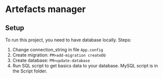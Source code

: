 # Artefacts manager
## Setup
To run this project, you need to have database locally. Steps:
1. Change connection_string in file <code>App.config</code>
2. Create migration: <code>PM>add-migration createDb</code>
3. Create database: <code>PM>update-database</code>
4. Run SQL script to get basics data to your database. MySQL script is in the Script folder.
